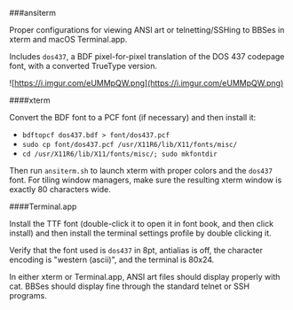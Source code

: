 ###ansiterm

Proper configurations for viewing ANSI art or telnetting/SSHing to BBSes in
xterm and macOS Terminal.app.

Includes `dos437`, a BDF pixel-for-pixel translation of the DOS 437 codepage
font, with a converted TrueType version.

![https://i.imgur.com/eUMMpQW.png](https://i.imgur.com/eUMMpQW.png)

####xterm

Convert the BDF font to a PCF font (if necessary) and then install it:

- `bdftopcf dos437.bdf > font/dos437.pcf`
- `sudo cp font/dos437.pcf /usr/X11R6/lib/X11/fonts/misc/`
- `cd /usr/X11R6/lib/X11/fonts/misc/; sudo mkfontdir`

Then run `ansiterm.sh` to launch xterm with proper colors and the `dos437`
font.  For tiling window managers, make sure the resulting xterm window is
exactly 80 characters wide.

####Terminal.app

Install the TTF font (double-click it to open it in font book, and then click
install) and then install the terminal settings profile by double clicking
it.

Verify that the font used is `dos437` in 8pt, antialias is off, the character
encoding is "western (ascii)", and the terminal is 80x24.


In either xterm or Terminal.app, ANSI art files should display properly with
cat.  BBSes should display fine through the standard telnet or SSH programs.
